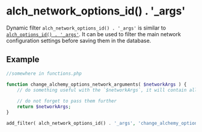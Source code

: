 # alch_network_options_id() . '_args'

Dynamic filter `alch_network_options_id() . '_args'` is similar to [`alch_options_id() . '_args'`](alch_options_id_args.md). It can be used to filter the main network configuration settings before saving them in the database.

## Example

```php
//somewhere in functions.php

function change_alchemy_options_network_arguments( $networkArgs ) {
    // do something useful with the `$networkArgs`, it will contain all of the info about `tabs`, `repeaters` and `options` that will be used to create the Alchemy Network Options page
    
    // do not forget to pass them further
    return $networkArgs;
}

add_filter( alch_network_options_id() . '_args', 'change_alchemy_options_network_arguments' );
```
